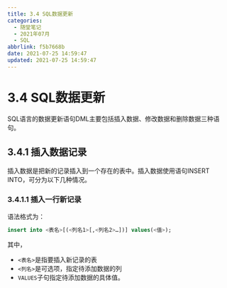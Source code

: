 ```yaml
---
title: 3.4 SQL数据更新
categories:
  - 随堂笔记
  - 2021年07月
  - SQL
abbrlink: f5b7668b
date: 2021-07-25 14:59:47
updated: 2021-07-25 14:59:47
---
```

# 3.4 SQL数据更新
SQL语言的数据更新语句DML主要包括插入数据、修改数据和删除数据三种语句。

## 3.4.1 插入数据记录
插入数据是把新的记录插入到一个存在的表中。插入数据使用语句INSERT INTO，可分为以下几种情况。
### 3.4.1.1 插入一行新记录
语法格式为：
```sql
insert into <表名>[(<列名1>[,<列名2>…])] values(<值>);
```
其中，
- `<表名>`是指要插入新记录的表
- `<列名>`是可选项，指定待添加数据的列
- `VALUES`子句指定待添加数据的具体值。